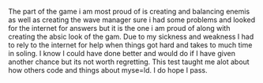 The part of the game i am most proud of is creating and balancing enemis as well as creating the wave manager sure i had some problems and looked for the internet for answers but it is the one i am proud of along with creating the absic look of the gam. Due to my sickness and weakness I had to rely to the internet for help when things got hard and takes to much time in soling. I know I could have done better and would do if I have given another chance but its not worth regretting. This test taught me alot about how others code and things about myse=ld. I do hope I pass.
